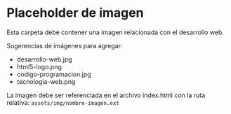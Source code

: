 # Placeholder de imagen

Esta carpeta debe contener una imagen relacionada con el desarrollo web.

Sugerencias de imágenes para agregar:

- desarrollo-web.jpg
- html5-logo.png
- codigo-programacion.jpg
- tecnologia-web.png

La imagen debe ser referenciada en el archivo index.html con la ruta relativa:
`assets/img/nombre-imagen.ext`
